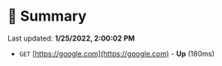 # 📖 Summary
Last updated: **1/25/2022, 2:00:02 PM**

- `GET` [https://google.com](https://google.com) - **Up** (180ms)
